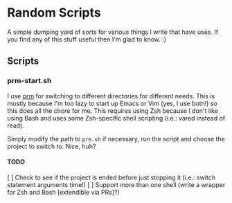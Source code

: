 # Random Scripts

A simple dumping yard of sorts for various things I write that have uses.  If you find any of this stuff useful then I'm glad to know.  :)

## Scripts

### prm-start.sh

I use [prm](https://github.com/eivind88/prm) for switching to different directories for different needs.  This is mostly because I'm too lazy to start up Emacs or Vim (yes, I use both!) so this does all the chore for me.  This requires using Zsh because I don't like using Bash and uses some Zsh-specific shell scripting (i.e.: vared instead of read).

Simply modify the path to `prm.sh` if necessary, run the script and choose the project to switch to.  Nice, huh?

#### TODO

[ ] Check to see if the project is ended before just stopping it (i.e.: switch statement arguments time!)
[ ] Support more than one shell (write a wrapper for Zsh and Bash [extendible via PRs]?)